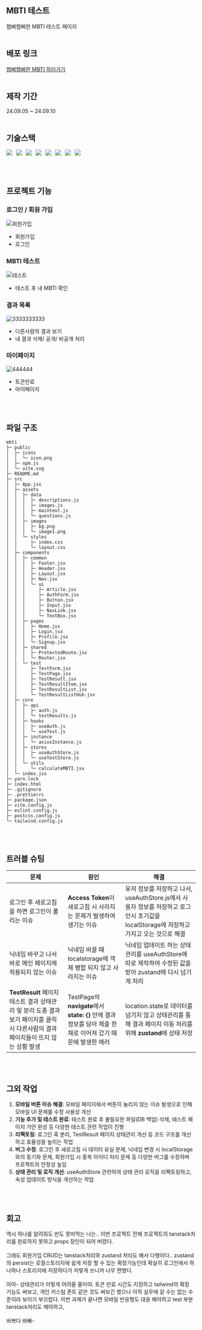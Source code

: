## MBTI 테스트

햅삐햅삐한 MBTI 테스트 페이지
<br/><br/>

## 배포 링크

[햅삐햅삐한 MBTI 하러가기](https://mbti-tau.vercel.app/)
<br/><br/>

## 제작 기간

24.09.05 ~ 24.09.10
<br/><br/>

## 기술스택

<div style="display: flex; gap: 10px;">
<img src="https://img.shields.io/badge/JavaScript-F7DF1E?style=flat-square&logo=JavaScript&logoColor=white"/>
<img src="https://img.shields.io/badge/HTML5-E34F26?style=flat-square&logo=html5&logoColor=white"/>
<img src="https://img.shields.io/badge/CSS3-1572B6?style=flat-square&logo=CSS3&logoColor=white"/>
<img src="https://img.shields.io/badge/React-61DAFB?style=flat-square&logo=React&logoColor=white"/>
<img src="https://img.shields.io/badge/reactquery-FF4154?style=flat-square&logo=reactquery&logoColor=white"/>
<img src="https://img.shields.io/badge/zustand-F3DF49?style=flat-square&logo=standardjs&logoColor=white"/>
<img src="https://img.shields.io/badge/Tailwind_CSS-38B2AC?style=flat-square&logo=tailwind-css&logoColor=white"/>
<img src="https://img.shields.io/badge/glitch-3333FF?style=flat-square&logo=glitch&logoColor=white"/>
</div>

<br/><br/>

## 프로젝트 기능

### 로그인 / 회원 가입
![회원가입](https://github.com/user-attachments/assets/b48abd95-607f-403e-b6e5-7d10dd53a951)

- 회원가입
- 로그인

### MBTI 테스트
![테스트](https://github.com/user-attachments/assets/1466b20c-2f67-4949-9ae5-30b57d0a4290)

- 테스트 후 내 MBTI 확인

### 결과 목록
![3333333333](https://github.com/user-attachments/assets/aed3a7a0-c770-4a9a-8396-e3a3240c5537)

- 다른사람의 결과 보기
- 내 결과 삭제/ 공개/ 비공개 처리

### 마이페이지
![444444](https://github.com/user-attachments/assets/92ae32e2-633f-4956-a5e3-0cbb6b224bfe)

- 토큰만료
- 마이페이지
  
<br/><br/>
## 파일 구조

```
mbti
├─ public
│  ├─ icons
│  │  └─ icon.png
│  ├─ npm.js
│  └─ vite.svg
├─ README.md
├─ src
│  ├─ App.jsx
│  ├─ assets
│  │  ├─ data
│  │  │  ├─ descriptions.js
│  │  │  ├─ images.js
│  │  │  ├─ maintext.js
│  │  │  └─ questions.js
│  │  ├─ images
│  │  │  ├─ bg.png
│  │  │  └─ image1.png
│  │  └─ styles
│  │     ├─ index.css
│  │     └─ layout.css
│  ├─ components
│  │  ├─ common
│  │  │  ├─ Footer.jsx
│  │  │  ├─ Header.jsx
│  │  │  ├─ Layout.jsx
│  │  │  ├─ Nav.jsx
│  │  │  └─ ui
│  │  │     ├─ Article.jsx
│  │  │     ├─ AuthForm.jsx
│  │  │     ├─ Button.jsx
│  │  │     ├─ Input.jsx
│  │  │     ├─ NavLink.jsx
│  │  │     └─ TextBox.jsx
│  │  ├─ pages
│  │  │  ├─ Home.jsx
│  │  │  ├─ Login.jsx
│  │  │  ├─ Profile.jsx
│  │  │  └─ Signup.jsx
│  │  ├─ shared
│  │  │  ├─ ProtectedRoute.jsx
│  │  │  └─ Router.jsx
│  │  └─ test
│  │     ├─ TestForm.jsx
│  │     ├─ TestPage.jsx
│  │     ├─ TestResult.jsx
│  │     ├─ TestResultItem.jsx
│  │     ├─ TestResultList.jsx
│  │     └─ TestResultListHub.jsx
│  ├─ core
│  │  ├─ api
│  │  │  ├─ auth.js
│  │  │  └─ testResults.js
│  │  ├─ hooks
│  │  │  ├─ useAuth.js
│  │  │  └─ useTest.js
│  │  ├─ instance
│  │  │  └─ axiosInstance.js
│  │  ├─ stores
│  │  │  ├─ useAuthStore.js
│  │  │  └─ useTestStore.js
│  │  └─ utils
│  │     └─ calculateMBTI.jsx
│  └─ index.jsx
├─ yarn.lock
├─ index.html
├─ .gitignore
├─ .prettierrc
├─ package.json
├─ vite.config.js
├─ eslint.config.js
├─ postcss.config.js
└─ tailwind.config.js
```
<br/><br/>


## 트러블 슈팅


| 문제                                                                                                                            | 원인                                                                                                        | 해결                                                                                                                                    |
| ------------------------------------------------------------------------------------------------------------------------------- | ----------------------------------------------------------------------------------------------------------- | --------------------------------------------------------------------------------------------------------------------------------------- |
| 로그인 후 새로고침을 하면 로그인이 풀리는 이슈                                                                                  | **Access Token**이 새로고침 시 사라지는 문제가 발생하여 생기는 이슈                                         | 유저 정보를 저장하고 나서, useAuthStore.js에서 사용자 정보를 저장하고 로그인시 초기값을 localStorage에 저장하고 가지고 오는 것으로 해결 |
| 닉네임 바꾸고 나서 바로 메인 페이지에 적용되지 않는 이슈                                                                        | 닉네임 바꿀 때 localstorage에 객체 병합 되지 않고 사라지는 이슈                                             | 닉네임 업데이트 하는 상태관리를 useAuthStore에 따로 제작하여 수정된 값을 받아 zustand에 다시 넘기게 처리                                |
| **TestResult** 페이지 테스트 결과 상태관리 및 분리 도중 결과보기 페이지를 클릭시 다른사람의 결과 페이지들이 뜨지 않는 상황 발생 | TestPage의 **navigate**에서 **state: {}** 안에 결과 정보를 담아 제출 한 채로 이어져 갔기 때문에 발생한 에러 | location.state로 데이터를 넘기지 않고 상태관리를 통해 결과 페이지 이동 처리를 위해 **zustand**에 상태 저장                      |

<br/><br/>

## 그외 작업

1. **모바일 버튼 이슈 해결**: 모바일 페이지에서 버튼이 눌리지 않는 이슈 발생으로 인해 모바일 UI 문제를 수정 사용성 개선
2. **기능 추가 및 테스트 완료**: 테스트 완료 후 불필요한 파일(DB 백업) 삭제, 테스트 페이지 가안 완성 등 다양한 테스트 관련 작업이 진행
3. **리팩토링**: 로그인 훅 분리, TestResult 페이지 상태관리 개선 등 코드 구조를 개선하고 효율성을 높이는 작업
4. **버그 수정**: 로그인 후 새로고침 시 데이터 유실 문제, 닉네임 변경 시 localStorage와의 동기화 문제, 회원가입 시 중복 아이디 처리 문제 등 다양한 버그를 수정하며 프로젝트의 안정성 높임
5. **상태 관리 및 로직 개선**: useAuthStore 관련하여 상태 관리 로직을 리팩토링하고, 속성 업데이트 방식을 개선하는 작업

<br/><br/>

## 회고

역시 하나를 알려줘도 반도 못떠먹는 나는.. 이번 프로젝트 전체 프로젝트의 tanstack처리를 완료하지 못하고 props 장인이 되어 버렸다.  <br/><br/>
그래도 회원가입 CRUD는 tanstack처리와 zustand 처리도 해서 다행이다.. zustand의 persist는 로컬스토리지에 쉽게 저장 할 수 있는 확장기능인데 확실히 로그인에서 하나하나 스토리지에 저장하다가 저렇게 쓰니까 너무 편했다. <br/><br/>
아아- 상태관리가 이렇게 어려울 줄이야.
토큰 만료 시간도 지정하고 tailwind의 확장 기능도 써보고, 개인 커스텀 폰트 같은 것도 써보긴 했으나 아직 실무에 갈 수는 없는 수준이라 보이기 부끄럽다. 이번 과제가 끝나면 모바일 반응형도 대응 해야하고 test 부분 tanstack처리도 해야하고,
<br/><br/> 바쁘다 바빠-
